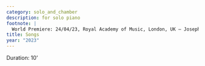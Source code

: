 ```yaml
---
category: solo_and_chamber
description: for solo piano
footnote: |
  World Premiere: 24/04/23, Royal Academy of Music, London, UK – Joseph Havlat
title: Songs
year: "2023"
---
```


Duration: 10’\
<br>
